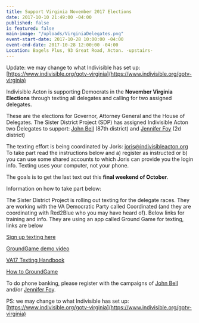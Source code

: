 ```yaml
---
title: Support Virginia November 2017 Elections
date: 2017-10-10 21:49:00 -04:00
published: false
is featured: false
main-image: "/uploads/VirginiaDelegates.png"
event-start-date: 2017-10-28 10:00:00 -04:00
event-end-date: 2017-10-28 12:00:00 -04:00
Location: Bagels Plus, 93 Great Road, Acton. -upstairs-
---
```


Update: we may change to what Indivisible has set up: [https://www.indivisible.org/gotv-virginia](https://www.indivisible.org/gotv-virginia)

Indivisible Acton is supporting Democrats in the **November Virginia Elections** through texting all delegates and calling for two assigned delegates. 

These are the elections for Governor, Attorney General and the House of Delegates.  The Sister District Project (SDP) has assigned Indivisible Acton two Delegates to support: [John Bell](http://www.johnbellfordelegate.com/) (87th district) and [Jennifer Foy](https://www.jennifercarrollfoy.org/) (2d district)

The texting effort is being coordinated by Joris: [joris@indivisibleacton.org](mailto:joris@indivisibleacton.org) To take part read the instructions below and a) register as instructed or b) you can use some shared accounts to which Joris can provide you the login info. Texting uses your computer, not your phone.

The goals is to get the last text out this **final weekend of October**.

Information on how to take part below:

The Sister District Project is rolling out texting for the delegate races. They are working with the VA Democratic Party called Coordinated (and they are coordinating with Red2Blue who you may have heard of). Below links for training and info. They are using an app called Ground Game for texting, links are below

[Sign up texting here](https://docs.google.com/forms/d/e/1FAIpQLSeYCMtHVNfvZxP02T0Z2JlAtu7Miyv6tA13PaD2C1b1ofdfig/viewform#responses) 

[GroundGame demo video ](https://drive.google.com/file/d/0B9wXFJ7D35Njc3RVYlQyRDBpVGM/view)

[VA17 Texting Handbook](https://docs.google.com/document/d/1G7VMcXQd9Qn06kUI6f4hT80xxOKG2iI21yxUUPVhoiI/edit?usp=sharing) 

[How to GroundGame](https://docs.google.com/presentation/d/1T9YPyWi8m7DAYbnwwgFELMKcFJO6sV0VUMoOaRmt4K8/edit?usp=sharing) 

To do phone banking, please register with the campaigns of [John Bell](http://www.johnbellfordelegate.com/) and/or [Jennifer Foy](https://www.jennifercarrollfoy.org/).

PS: we may change to what Indivisible has set up: [https://www.indivisible.org/gotv-virginia](https://www.indivisible.org/gotv-virginia)